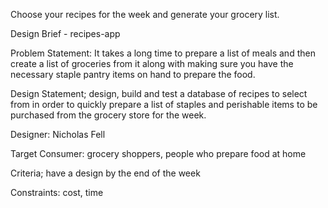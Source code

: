 Choose your recipes for the week and generate your grocery list.

Design Brief - recipes-app 

Problem Statement: It takes a long time to prepare a list of meals and then create a list of groceries from it along with making sure you have the necessary staple pantry items on hand to prepare the food.

Design Statement; design, build and test a database of recipes to select from in order to quickly prepare a list of staples and perishable items to be purchased from the grocery store for the week.  

Designer: Nicholas Fell

Target Consumer: grocery shoppers, people who prepare food at home

Criteria; have a design by the end of the week

Constraints: cost, time
